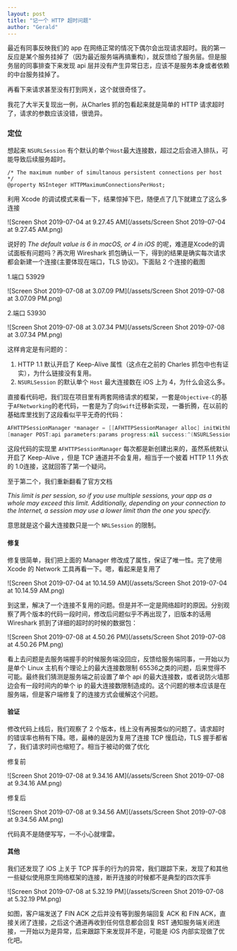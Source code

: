 ```yaml
---
layout: post
title: "记一个 HTTP 超时问题"
author: "Gerald"
---
```


最近有同事反映我们的 app 在网络正常的情况下偶尔会出现请求超时。我的第一反应是某个服务挂掉了（因为最近服务端再搞重构），就反馈给了服务层。但是服务层的同事排查下来发现 api 层并没有产生异常日志，应该不是服务本身或者依赖的中台服务挂掉了。
<!--more-->
再看下来请求甚至没有打到网关，这个就很奇怪了。

我花了大半天复现出一例，从Charles 抓的包看起来就是简单的 HTTP 请求超时了，请求的参数应该没错，很诡异。

### 定位

想起来 `NSURLSession` 有个默认的单个`Host`最大连接数，超过之后会进入排队，可能导致后续服务超时。

~~~
/* The maximum number of simultanous persistent connections per host */
@property NSInteger HTTPMaximumConnectionsPerHost;
~~~

利用 Xcode 的调试模式来看一下，结果惊掉下巴，随便点了几下就建立了这么多连接

![Screen Shot 2019-07-04 at 9.27.45 AM](/assets/Screen Shot 2019-07-04 at 9.27.45 AM.png)

说好的 *The default value is 6 in macOS, or 4 in iOS* 的呢，难道是Xcode的调试面板有问题吗？再次用 Wireshark 抓包确认一下，得到的结果是确实每次请求都会新建一个连接(主要体现在端口，TLS 协议)。下面贴 2 个连接的截图

1.端口 53929

![Screen Shot 2019-07-08 at 3.07.09 PM](/assets/Screen Shot 2019-07-08 at 3.07.09 PM.png)



2.端口 53930

![Screen Shot 2019-07-08 at 3.07.34 PM](/assets/Screen Shot 2019-07-08 at 3.07.34 PM.png)

这样肯定是有问题的：

1. HTTP 1.1 默认开启了 Keep-Alive 属性（这点在之前的 Charles 抓包中也有证实），为什么链接没有复用。
2. `NSURLSession` 的默认单个 `Host` 最大连接数在 iOS 上为 4，为什么会这么多。

直接看代码吧，我们现在项目里有两套网络请求的框架，一套是`Objective-C`的基于`AFNetworking`的老代码，一套是为了向`Swift`迁移新实现，一番折腾，在以前的基础库里找到了这段看似平平无奇的代码：

```swift
AFHTTPSessionManager *manager = [[AFHTTPSessionManager alloc] initWithBaseURL:[NSURL URLWithString:@""]];
[manager POST:api parameters:params progress:nil success:^(NSURLSessionDataTask * _Nonnull task, id  _Nullable responseObject) {...}
```

这段代码的实现里 `AFHTTPSessionManager`  每次都是新创建出来的，虽然系统默认开启了 Keep-Alive ，但是 TCP  通道并不会复用，相当于一个披着 HTTP 1.1 外衣的 1.0连接，这就回答了第一个疑问。

至于第二个，我们重新翻看了官方文档

*This limit is per session, so if you use multiple sessions, your app as a whole may exceed this limit. Additionally, depending on your connection to the Internet, a session may use a lower limit than the one you specify.*

意思就是这个最大连接数只是一个 `NRLSession` 的限制。

#### 修复

修复很简单，我们把上面的 Manager 修改成了属性，保证了唯一性。完了使用 Xcode 的 Network 工具再看一下。嗯，看起来是复用了

![Screen Shot 2019-07-04 at 10.14.59 AM](/assets/Screen Shot 2019-07-04 at 10.14.59 AM.png)



到这里，解决了一个连接不复用的问题。但是并不一定是网络超时的原因。分别观察了两个版本的代码一段时间，修改后问题似乎不再出现了，旧版本的话用 Wireshark 抓到了详细的超时的时候的数据包：

![Screen Shot 2019-07-08 at 4.50.26 PM](/assets/Screen Shot 2019-07-08 at 4.50.26 PM.png)

看上去问题是去服务端握手的时候服务端没回应，反馈给服务端同事，一开始以为是单个 Linux 主机有个理论上的最大连接数限制 65536之类的问题，后来觉得不可能。最终我们猜测是服务端之前设置了单个 api 的最大连接数，或者说防火墙那边会有一段时间内的单个 ip 的最大连接数限制造成的。这个问题的根本应该是在服务端，但是客户端修复了的连接方式会缓解这个问题。

#### 验证

修改代码上线后，我们观察了 2 个版本，线上没有再报类似的问题了。请求超时的错误率也稍有下降。嗯，最棒的是因为复用了连接 TCP 慢启动，TLS 握手都省了，我们请求时间也缩短了。相当于被动的做了优化 

修复前

![Screen Shot 2019-07-08 at 9.34.16 AM](/assets/Screen Shot 2019-07-08 at 9.34.16 AM.png)



修复后

![Screen Shot 2019-07-08 at 9.34.56 AM](/assets/Screen Shot 2019-07-08 at 9.34.56 AM.png)

代码真不是随便写写，一不小心就埋雷。

#### 其他

我们还发现了 iOS 上关于 TCP 挥手的行为的异常，我们跟踪下来，发现了和其他一些疑似使用原生网络框架的连接，断开连接的时候都不是典型的四次挥手

![Screen Shot 2019-07-08 at 5.32.19 PM](/assets/Screen Shot 2019-07-08 at 5.32.19 PM.png)

如图，客户端发送了 FIN ACK 之后并没有等到服务端回复 ACK 和 FIN ACK，直接关闭了连接，之后这个通道再收到任何信息都会回复 RST 通知服务端关闭连接，一开始以为是异常，后来跟踪下来发现并不是，可能是 iOS 内部实现做了优化吧。
